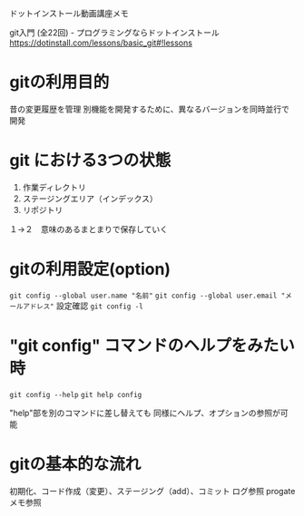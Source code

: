 ドットインストール動画講座メモ

git入門 (全22回) - プログラミングならドットインストール
https://dotinstall.com/lessons/basic_git#!lessons

# gitの利用目的
昔の変更履歴を管理
別機能を開発するために、異なるバージョンを同時並行で開発

# git における3つの状態
1. 作業ディレクトリ
1. ステージングエリア（インデックス）
1. リポジトリ

１→２　意味のあるまとまりで保存していく

# gitの利用設定(option)
`git config --global user.name "名前"`
`git config --global user.email "メールアドレス"`
設定確認
`git config -l`

# "git config" コマンドのヘルプをみたい時
`git config --help`
`git help config`

"help"部を別のコマンドに差し替えても
同様にヘルプ、オプションの参照が可能

# gitの基本的な流れ
初期化、コード作成（変更）、ステージング（add）、コミット
ログ参照
progateメモ参照


